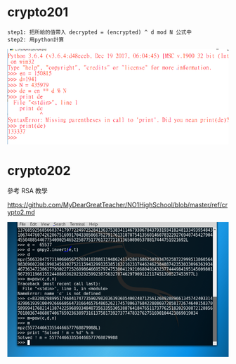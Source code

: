 # crypto201
```
step1: 把所給的值帶入 decrypted = (encrypted) ^ d mod N 公式中
step2: 用python計算
```
![](/picture/crop1.PNG)

# crypto202

參考 RSA 教學

https://github.com/MyDearGreatTeacher/NO1HighSchool/blob/master/ref/crypto2.md

![yourdearstudenthomework](/picture/c202.PNG)
